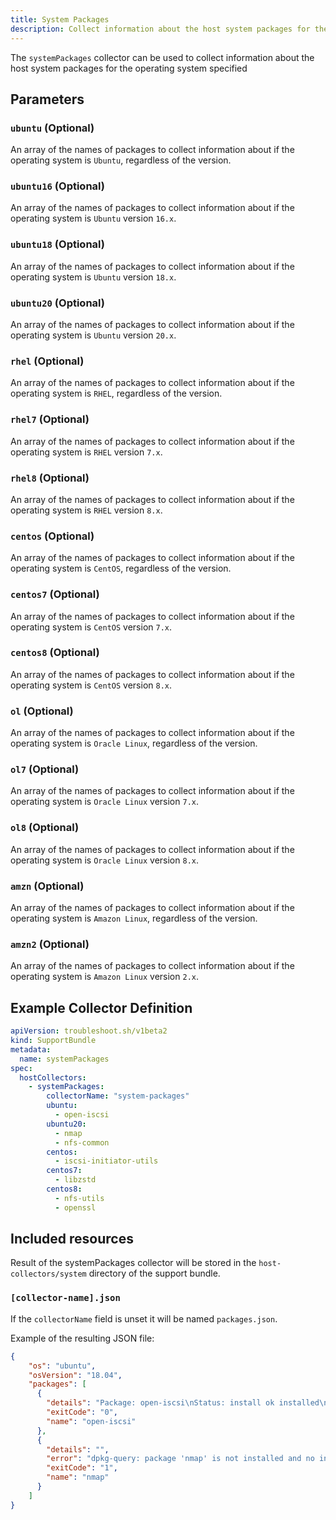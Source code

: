 ```yaml
---
title: System Packages
description: Collect information about the host system packages for the operating system specified
---
```


The `systemPackages` collector can be used to collect information about the host system packages for the operating system specified

## Parameters

### `ubuntu` (Optional)
An array of the names of packages to collect information about if the operating system is `Ubuntu`, regardless of the version.

### `ubuntu16` (Optional)
An array of the names of packages to collect information about if the operating system is `Ubuntu` version `16.x`.

### `ubuntu18` (Optional)
An array of the names of packages to collect information about if the operating system is `Ubuntu` version `18.x`.

### `ubuntu20` (Optional)
An array of the names of packages to collect information about if the operating system is `Ubuntu` version `20.x`.

### `rhel` (Optional)
An array of the names of packages to collect information about if the operating system is `RHEL`, regardless of the version.

### `rhel7` (Optional)
An array of the names of packages to collect information about if the operating system is `RHEL` version `7.x`.

### `rhel8` (Optional)
An array of the names of packages to collect information about if the operating system is `RHEL` version `8.x`.

### `centos` (Optional)
An array of the names of packages to collect information about if the operating system is `CentOS`, regardless of the version.

### `centos7` (Optional)
An array of the names of packages to collect information about if the operating system is `CentOS` version `7.x`.

### `centos8` (Optional)
An array of the names of packages to collect information about if the operating system is `CentOS` version `8.x`.

### `ol` (Optional)
An array of the names of packages to collect information about if the operating system is `Oracle Linux`, regardless of the version.

### `ol7` (Optional)
An array of the names of packages to collect information about if the operating system is `Oracle Linux` version `7.x`.

### `ol8` (Optional)
An array of the names of packages to collect information about if the operating system is `Oracle Linux` version `8.x`.

### `amzn` (Optional)
An array of the names of packages to collect information about if the operating system is `Amazon Linux`, regardless of the version.

### `amzn2` (Optional)
An array of the names of packages to collect information about if the operating system is `Amazon Linux` version `2.x`.

## Example Collector Definition

```yaml
apiVersion: troubleshoot.sh/v1beta2
kind: SupportBundle
metadata:
  name: systemPackages
spec:
  hostCollectors:
    - systemPackages:
        collectorName: "system-packages"
        ubuntu:
          - open-iscsi
        ubuntu20:
          - nmap
          - nfs-common
        centos:
          - iscsi-initiator-utils
        centos7:
          - libzstd
        centos8:
          - nfs-utils
          - openssl
```


## Included resources

Result of the systemPackages collector will be stored in the `host-collectors/system` directory of the support bundle.

### `[collector-name].json`

If the `collectorName` field is unset it will be named `packages.json`.

Example of the resulting JSON file:

```json
{
    "os": "ubuntu",
    "osVersion": "18.04",
    "packages": [
      {
        "details": "Package: open-iscsi\nStatus: install ok installed\nPriority: optional\nSection: net\nInstalled-Size: 1389\nMaintainer: Ubuntu Developers \u003cubuntu-devel-discuss@lists.ubuntu.com\u003e\nArchitecture: amd64\nVersion: 2.0.874-5ubuntu2.10\nDepends: udev, debconf (\u003e= 0.5) | debconf-2.0, libc6 (\u003e= 2.14), libisns0 (\u003e= 0.96-4~), libmount1 (\u003e= 2.24.2), lsb-base (\u003e= 3.0-6)\nPre-Depends: debconf | debconf-2.0\nRecommends: busybox-initramfs\nConffiles:\n /etc/default/open-iscsi 5744c65409cbdea2bcf5b99dbff89e96\n /etc/init.d/iscsid f45c4e0127bafee72454ce97a7ce2f6c\n /etc/init.d/open-iscsi b0cdf36373e443ad1e4171959dc8046f\n /etc/iscsi/iscsid.conf fc72bdd1c530ad5b8fd5760d260c7d91\nDescription: iSCSI initiator tools\n Open-iSCSI is a high-performance, transport independent, multi-platform\n implementation of the RFC3720 Internet Small Computer Systems Interface\n (iSCSI).\n .\n Open-iSCSI is partitioned into user and kernel parts, where the kernel\n portion implements the iSCSI data path (i.e. iSCSI Read and iSCSI Write).\n The userspace contains the entire control plane:\n  * Configuration Manager;\n  * iSCSI Discovery;\n  * Login and Logout processing;\n  * Connection level error processing;\n  * Nop-In and Nop-Out handling;\n  * (in the future) Text processing, iSNS, SLP, Radius, etc.\n .\n This package includes a daemon, iscsid, and a management utility,\n iscsiadm.\nHomepage: http://www.open-iscsi.com/\nOriginal-Maintainer: Debian iSCSI Maintainers \u003cpkg-iscsi-maintainers@lists.alioth.debian.org\u003e\n",
        "exitCode": "0",
        "name": "open-iscsi"
      },
      {
        "details": "",
        "error": "dpkg-query: package 'nmap' is not installed and no information is available\nUse dpkg --info (= dpkg-deb --info) to examine archive files,\nand dpkg --contents (= dpkg-deb --contents) to list their contents.\n",
        "exitCode": "1",
        "name": "nmap"
      }
    ]
}
```
